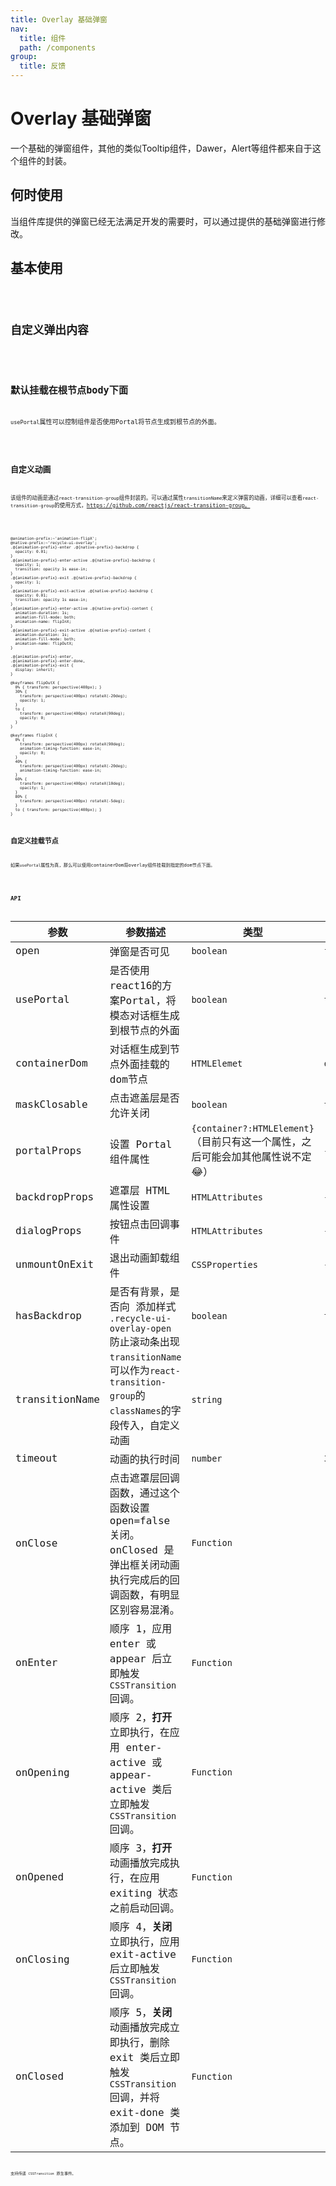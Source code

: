 ```yaml
---
title: Overlay 基础弹窗
nav:
  title: 组件
  path: /components
group:
  title: 反馈
---
```


# Overlay 基础弹窗

一个基础的弹窗组件，其他的类似Tooltip组件，Dawer，Alert等组件都来自于这个组件的封装。

## 何时使用

当组件库提供的弹窗已经无法满足开发的需要时，可以通过提供的基础弹窗进行修改。

## 基本使用

<code src='./demo/basic.tsx'/>

## 自定义弹出内容

<code src='./demo/custom.tsx'>

## 默认挂载在根节点body下面

`usePortal`属性可以控制组件是否使用Portal将节点生成到根节点的外面。

<code src='./demo/portal.tsx'/>

## 自定义动画

该组件的动画是通过`react-transition-group`组件封装的。可以通过属性`transitionName`来定义弹窗的动画，详细可以查看`react-transition-group`的使用方式，https://github.com/reactjs/react-transition-group。

<code src='./demo/customAnimation/customAnimation.tsx' />

``` less
@animation-prefix:~'animation-flipX';
@native-prefix:~'recycle-ui-overlay';
.@{animation-prefix}-enter .@{native-prefix}-backdrop {
  opacity: 0.01;
}
.@{animation-prefix}-enter-active .@{native-prefix}-backdrop {
  opacity: 1;
  transition: opacity 1s ease-in;
}
.@{animation-prefix}-exit .@{native-prefix}-backdrop {
  opacity: 1;
}
.@{animation-prefix}-exit-active .@{native-prefix}-backdrop {
  opacity: 0.01;
  transition: opacity 1s ease-in;
}
.@{animation-prefix}-enter-active .@{native-prefix}-content {
  animation-duration: 1s;
  animation-fill-mode: both;
  animation-name: flipInX;
}
.@{animation-prefix}-exit-active .@{native-prefix}-content {
  animation-duration: 1s;
  animation-fill-mode: both;
  animation-name: flipOutX;
}

.@{animation-prefix}-enter,
.@{animation-prefix}-enter-done,
.@{animation-prefix}-exit {
  display: inherit;
}

@keyframes flipOutX {
  0% { transform: perspective(400px); }
  30% {
    transform: perspective(400px) rotateX(-20deg);
    opacity: 1;
  }
  to {
    transform: perspective(400px) rotateX(90deg);
    opacity: 0;
  }
}

@keyframes flipInX {
  0% {
    transform: perspective(400px) rotateX(90deg);
    animation-timing-function: ease-in;
    opacity: 0;
  }
  40% {
    transform: perspective(400px) rotateX(-20deg);
    animation-timing-function: ease-in;
  }
  60% {
    transform: perspective(400px) rotateX(10deg);
    opacity: 1;
  }
  80% {
    transform: perspective(400px) rotateX(-5deg);
  }
  to { transform: perspective(400px); }
}

```

## 自定义挂载节点

如果`usePortal`属性为真，那么可以使用containerDom将overlay组件挂载到指定的dom节点下面。

<code src='./demo/customContainer.tsx' />

## API

| 参数        | 参数描述      | 类型                                       | 默认   |
| ----------- | ---------------- | ------------------------------------------ | --------- |
| open        | 弹窗是否可见         | `boolean`         | `false` |
| usePortal    | 是否使用react16的方案Portal，将模态对话框生成到根节点的外面         | `boolean`                                  | `true`   |
| containerDom      | 对话框生成到节点外面挂载的dom节点   | `HTMLElemet`                   | `document.body`   |
| maskClosable     | 点击遮盖层是否允许关闭         | `boolean`                                  | `true`   |
| portalProps        | 设置 Portal 组件属性         | `{container?:HTMLElement}`（目前只有这一个属性，之后可能会加其他属性说不定😂）   | `{}`   |
| backdropProps | 遮罩层 HTML 属性设置    | `HTMLAttributes`                                | `{}`   |
| dialogProps | 按钮点击回调事件 | `HTMLAttributes`                                 | `{}`      |
| unmountOnExit     | 退出动画卸载组件  | `CSSProperties` | `{}`    |
| hasBackdrop | 是否有背景，是否向<body> 添加样式 `.recycle-ui-overlay-open` 防止滚动条出现 | `boolean`        |`true` |
| transitionName | `transitionName`可以作为`react-transition-group`的`classNames`的字段传入，自定义动画  | `string`   | `--`  |
| timeout | 动画的执行时间        | `number`        | `300`    |
| onClose | 点击遮罩层回调函数，通过这个函数设置 open=false 关闭。onClosed 是弹出框关闭动画执行完成后的回调函数，有明显区别容易混淆。 | `Function`        | `--`    |
| onEnter	 | 顺序 1，应用 enter 或 appear 后立即触发 `CSSTransition` 回调。        | `Function`        | `--`    |
| onOpening | 顺序 2，**打开**立即执行，在应用 enter-active 或 appear-active 类后立即触发 `CSSTransition` 回调。| `Function`        | `--`    |
| onOpened	 | 顺序 3，**打开**动画播放完成执行，在应用 exiting 状态之前启动回调。  | `Function`        | `--`    |
| onClosing	 | 顺序 4，**关闭**立即执行，应用 exit-active 后立即触发 `CSSTransition` 回调。    | `Function`        | `--`    |
| onClosed	 | 	顺序 5，**关闭**动画播放完成立即执行，删除 exit 类后立即触发 `CSSTransition` 回调，并将 exit-done 类添加到 DOM 节点。  | `Function`        | `--`    |

支持传递 `CSSTransition` 原生事件。
